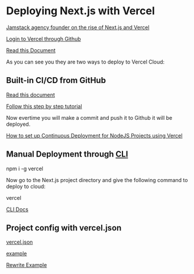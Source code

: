 # Deploying Next.js with Vercel

[Jamstack agency founder on the rise of Next.js and Vercel](https://sacra.com/research/jamstack-agency-founder-nextjs-vercel/)

[Login to Vercel through Github](https://vercel.com/login)

[Read this Document](https://vercel.com/guides/deploying-nextjs-with-vercel)

As you can see you they are two ways to deploy to Vercel Cloud:

## Built-in CI/CD from GitHub

[Read this document](https://nextjs.org/docs/deployment)

[Follow this step by step tutorial](https://nextjs.org/learn/basics/deploying-nextjs-app)

Now evertime you will make a commit and push it to Github it will be deployed.

[How to set up Continuous Deployment for NodeJS Projects using Vercel](https://blog.devgenius.io/how-to-set-up-continuous-deployment-for-nodejs-projects-using-vercel-514878d3f52a)

## Manual Deployment through [CLI](https://vercel.com/cli)

npm i -g vercel

Now go to the Next.js project directory and give the following command to deploy to cloud:

vercel 

[CLI Docs](https://vercel.com/docs/cli)

## Project config with vercel.json

[vercel.json](https://vercel.com/docs/project-configuration)

[example](https://github.com/grand-stack/grand-stack-starter/blob/master/vercel.json)

[Rewrite Example](https://stackoverflow.com/questions/73607646/problems-mounting-a-vercel-nextjs-project-as-a-subdirectory-of-a-different-verce)



